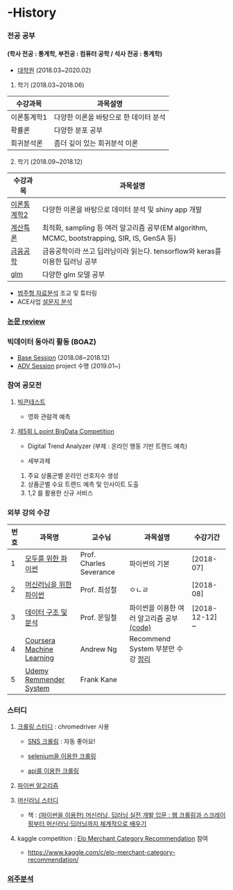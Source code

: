 # -History

### 전공 공부
#### (학사 전공 : 통계학, 부전공 : 컴퓨터 공학 /  석사 전공 : 통계학)
  
 * [대학원](https://github.com/miniii222/study_in_graduate) (2018.03~2020.02)
  
1. 학기 (2018.03~2018.06)

수강과목 | 과목설명 
---- | ---- 
이론통계학1 | 다양한 이론을 바탕으로 한 데이터 분석
확률론 | 다양한 분포 공부
회귀분석론 | 좀더 깊이 있는 회귀분석 이론


2. 학기 (2018.09~2018.12)
  
수강과목 | 과목설명 
---- | ---- 
[이론통계학2](https://github.com/miniii222/study_in_graduate/tree/master/Thereotical_statistics2) | 다양한 이론을 바탕으로  데이터 분석 및 shiny app 개발
[계산특론](https://github.com/miniii222/study_in_graduate/tree/master/computational%20statistics) | 최적화, sampling 등 여러 알고리즘 공부(EM algorithm, MCMC, bootstrapping, SIR, IS, GenSA 등)
[금융공학](https://github.com/miniii222/study_in_graduate/tree/master/Financial%20Engineering) | 금융공학이라 쓰고 딥러닝이라 읽는다. tensorflow와 keras를 이용한 딥러닝 공부
[glm](https://github.com/miniii222/study_in_graduate/tree/master/glm) | 다양한 glm 모델 공부

* [범주형 자료분석](https://github.com/miniii222/study_in_graduate/tree/master/Categorical%20Analysis)
조교 및 튜터링
* ACE사업 [설문지 분석](https://github.com/miniii222/study_in_graduate/tree/master/etc)

### [논문 review](https://github.com/miniii222/papers-summary)


### 빅데이터 동아리 활동 (BOAZ)
  * [Base Session](https://github.com/miniii222/BOAZ_session) (2018.08~2018.12)
  * [ADV Session](https://github.com/miniii222/BOAZ_adv_project) project 수행 (2019.01~)


### 참여 공모전

1. [빅콘테스트](https://github.com/miniii222/2018_BigContest)
  
    * 영화 관람객 예측

2. [제5회 L.point BigData Competition](https://github.com/miniii222/5th_L.point_bigdata_competiton)

    * Digital Trend Analyzer (부제 : 온라인 행동 기반 트렌드 예측)
    
    * 세부과제    
     1. 주요 상품군별 온라인 선호지수 생성
     2. 상품군별 수요 트랜드 예측 및 인사이트 도출
     3. 1,2 를 활용한 신규 서비스 
     

    
### 외부 강의 수강 
번호|과목명|교수님|과목설명|수강기간 
----|----|----|----|---- 
1|[모두를 위한 파이썬](https://www.edwith.org/pythonforeverybody)| Prof. Charles Severance | 파이썬의 기본 |[2018-07]
2|[머신러닝을 위한 파이썬](https://www.edwith.org/aipython)| Prof. 최성철 | ㅇㄴㄹ | [2018-08] 
3|[데이터 구조 및 분석](https://www.edwith.org/datastructure-2018F/joinLectures/18542) | Prof. 문일철 | 파이썬을 이용한 여러 알고리즘 공부 [(code)](https://github.com/miniii222/Algorithm_Study/tree/master/%5BKOOC%5D%20%EB%8D%B0%EC%9D%B4%ED%84%B0%20%EA%B5%AC%EC%A1%B0%20%EB%B0%8F%20%EB%B6%84%EC%84%9D) | [2018-12-12] ~ 
4|[Coursera Machine Learning](https://www.coursera.org/learn/machine-learning/home/welcome)|Andrew Ng|Recommend System 부분만 수강 [정리](https://github.com/miniii222/Coursera/tree/master/Machine_Learning_Andrew_Ng/Recommender%20System)
5|[Udemy Remmender System](https://www.udemy.com/building-recommender-systems-with-machine-learning-and-ai/)|Frank Kane|



### 스터디
  
  1. [크롤링 스터디](https://github.com/miniii222/Crawling_Study) : chromedriver 사용
  
      * [SNS 크롤링](https://github.com/miniii222/Crawling_Study/blob/master/instagram_like.ipynb) : 자동 좋아요!
      
      * [selenium을 이용한 크롤링](https://github.com/miniii222/Crawling_Study/blob/master/various_functions_in_selenium.ipynb)
      
      * [api를 이용한 크롤링](https://github.com/miniii222/Crawling_Study/blob/master/%EA%B3%B5%EA%B3%B5%EB%8D%B0%EC%9D%B4%ED%84%B0%20%ED%81%AC%EB%A1%A4%EB%A7%81%20using%20API.ipynb)
    
  
  2. [파이썬 알고리즘](https://github.com/miniii222/Algorithm_Study)


  3. [머신러닝 스터디](https://github.com/miniii222/Machine_Learning/tree/master/Machine_Learning_Study) 
  
      * 책 : [(파이썬을 이용한) 머신러닝, 딥러닝 실전 개발 입문 : 웹 크롤링과 스크레이핑부터 머신러닝·딥러닝까지 체계적으로 배우기 ](http://wikibook.co.kr/python-machine-learning/)
      
  4. kaggle competition : [Elo Merchant Category Recommendation](https://github.com/miniii222/kaggle/tree/master/Elo_Merchant_Category_Recommendation) 참여

      * https://www.kaggle.com/c/elo-merchant-category-recommendation/
      
      
### [외주분석](https://github.com/miniii222/request_analysis)

